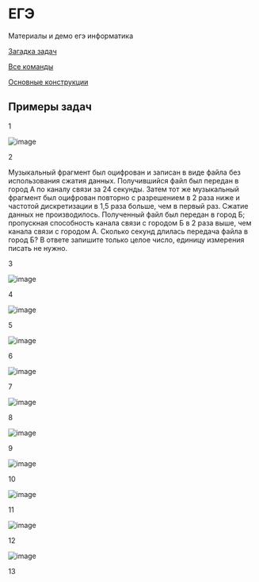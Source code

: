 # ЕГЭ

Материалы и демо егэ информатика

[Загадка задач](https://github.com/lyctpu/ege/blob/main/%D0%97%D0%B0%D0%B3%D0%B0%D0%B4%D0%BA%D0%B0.exe)

[Все команды](https://github.com/lyctpu/ege/blob/main/%D0%BA%D0%BE%D0%BD%D1%81%D1%82%D1%80%D1%83%D0%BA%D1%86%D0%B8%D0%B8%20%D1%8F%D0%B7%D1%8B%D0%BA%D0%B0.md)

[Основные конструкции](https://deepnote.com/@lyctpu/ege-b9a3f885-0118-491c-8ce3-80eabda91810)

## Примеры задач

1

![image](https://user-images.githubusercontent.com/114549805/203963982-89e7cf7c-0f3b-4470-9566-f68dc1ff8933.png)

2

Музыкальный фрагмент был оцифрован и записан в виде файла без использования сжатия данных. Получившийся файл был передан в город А по каналу связи за 24 секунды. Затем тот же музыкальный фрагмент был оцифрован повторно с разрешением в 2 раза ниже и частотой дискретизации в 1,5 раза больше, чем в первый раз. Сжатие данных не производилось. Полученный файл был передан в город Б; пропускная способность канала связи с городом Б в 2 раза выше, чем канала связи с городом А. Сколько секунд длилась передача файла в город Б? В ответе запишите только целое число, единицу измерения писать не нужно.

3

![image](https://user-images.githubusercontent.com/114549805/203964350-f6e59072-0364-4917-b34d-cd353fc989d9.png)

4

![image](https://user-images.githubusercontent.com/114549805/203965468-0989025a-89fe-485f-b72d-dd21ef93ac52.png)

5

![image](https://user-images.githubusercontent.com/114549805/203965694-3e4e73d8-7f00-45da-be54-77198e5be39e.png)

6

![image](https://user-images.githubusercontent.com/114549805/203965926-85efcc70-e698-4ddd-9c08-40cd36af841a.png)

7

![image](https://user-images.githubusercontent.com/114549805/203966104-6e5e4e2a-7c5b-4285-bccf-c403c7ad6795.png)


8

![image](https://user-images.githubusercontent.com/114549805/203966157-248d2d35-3753-4cdc-9665-a74b8df9689f.png)


9

![image](https://user-images.githubusercontent.com/114549805/203966246-79403eaa-60d2-4a32-9dff-dcf433f69ac3.png)


10

![image](https://user-images.githubusercontent.com/114549805/203966391-43c7e32c-9494-4b5e-8c32-181d720dbf82.png)


11

![image](https://user-images.githubusercontent.com/114549805/203966531-57a34f76-2b06-4606-b05e-97994c249f15.png)


12

![image](https://user-images.githubusercontent.com/114549805/203966592-1bf002be-d70f-4da0-aa66-0be17ff26d12.png)


13


